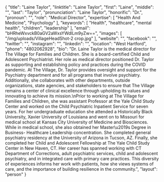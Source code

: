 {
  "title": "Laine Taylor",
  "linktitle": "Laine Taylor",
  "first": "Laine",
  "middle": "",
  "last": "Taylor",
  "pronunciation": "Laine Taylor",
  "honorific": "Dr.",
  "pronoun": "",
  "role": "Medical Director",
  "expertise": [
    "Health And Medicine",
    "Psychology"
  ],
  "keywords": [
    "Health",
    "healthcare",
    "mental health",
    "children",
    "leadership"
  ],
  "email": "bHRheWxvckB0aGV2aWxsYWdlLm9yZw==",
  "images": [
    "/img/uploads/VillageHeadShot-2 crop.jpg"
  ],
  "website": "",
  "facebook": "",
  "twitter": "",
  "instagram": "",
  "linkedin": "",
  "location": "West Hartford",
  "phone": "4802062928",
  "bio": "Dr. Laine Taylor is the medical director for The Village for Families and Children.  She is a board-certified Child and Adolescent Psychiatrist.  Her role as medical director positioned Dr. Taylor as supporting and establishing policy and practices during the COVID pandemic.  At The Village, Dr. Taylor provides oversight and support for the Psychiatry department and for all programs that involve psychiatry.  Additionally, she collaborates with other departments, outside organizations, state agencies, and stakeholders to ensure that The Village remains a center of clinical excellence through upholding its values and innovating to achieve its mission.\nPrior to working at The Village for Families and Children, she was assistant Professor at the Yale Child Study Center and worked on the Child Psychiatric Inpatient Service for seven years.  For her undergraduate education she attended a Historically Black University, Xavier University of Louisiana and went on to Missouri for medical school at Kansas City University of Medicine and Biosciences.  While in medical school, she also obtained her Master\u2019s Degree in Business- Healthcare Leadership concentration.  She completed general psychiatry residency at the University of Arizona in Tucson, AZ.  Finally, she completed her Child and Adolescent Fellowship at The Yale Child Study Center in New Haven, CT.  Her career has spanned working with CT Department of Corrections, adult psychiatric services, child and adolescent psychiatry, and in integrated care with primary care practices.  This diversity of experiences informs her work with patients, how she views systems of care, and the importance of building resilience in the community.",
  "layout": "person"
}
